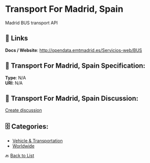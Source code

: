 # Transport For Madrid, Spain


Madrid BUS transport API

##  🔗 Links
**Docs / Website**: http://opendata.emtmadrid.es/Servicios-web/BUS

## 🧬 Transport For Madrid, Spain Specification:
**Type**: N/A  
**URI**: N/A

## 💬 Transport For Madrid, Spain Discussion:
[Create discussion](https://github.com/apis-list/apis-list/discussions/new)

## 🗄️ Categories:
- [Vehicle & Transportation](https://github.com/apis-list/apis-list#vehicle--transportation-)
- [Worldwide](https://github.com/apis-list/apis-list#worldwide-)




🔙 [Back to List](https://github.com/apis-list/apis-list)
